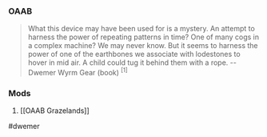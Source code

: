
### OAAB
> What this device may have been used for is a mystery. An attempt to harness the power of repeating patterns in time? One of many cogs in a complex machine? We may never know. But it seems to harness the power of one of the earthbones we associate with lodestones to hover in mid air. A child could tug it behind them with a rope.
> -- Dwemer Wyrm Gear (book) <sup>[1]</sup>
### Mods
1. [[OAAB Grazelands]]

#dwemer